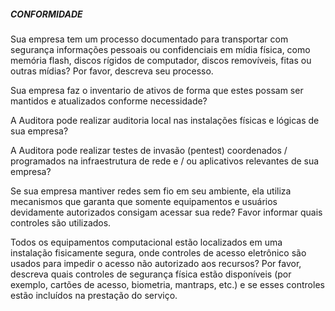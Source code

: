 ##### CONFORMIDADE

Sua empresa tem um processo documentado para transportar com segurança informações pessoais ou confidenciais em mídia física, como memória flash, discos rígidos de computador, discos removíveis, fitas ou outras mídias? Por favor, descreva seu processo.

Sua empresa faz o inventario de ativos de forma que estes possam ser mantidos e atualizados conforme necessidade?

A Auditora pode realizar auditoria local nas instalações físicas e lógicas de sua empresa?

A Auditora pode realizar testes de invasão (pentest) coordenados / programados na infraestrutura de rede e / ou aplicativos relevantes de sua empresa?

Se sua empresa mantiver redes sem fio em seu ambiente, ela utiliza mecanismos que garanta que somente equipamentos e usuários devidamente autorizados consigam acessar sua rede? Favor informar quais controles são utilizados.

Todos os equipamentos computacional estão localizados em uma instalação fisicamente segura, onde controles de acesso eletrônico são usados para impedir o acesso não autorizado aos recursos? Por favor, descreva quais controles de segurança física estão disponíveis (por exemplo, cartões de acesso, biometria, mantraps, etc.) e se esses controles estão incluídos na prestação do serviço.